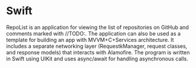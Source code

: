 # Swift
RepoList is an application for viewing the list of repositories on GitHub and comments marked with //TODO:. The application can also be used as a template for building an app with MVVM+C+Services architecture. It includes a separate networking layer (RequestkManager, request classes, and response models) that interacts with Alamofire. The program is written in Swift using UIKit and uses async/await for handling asynchronous calls. 
